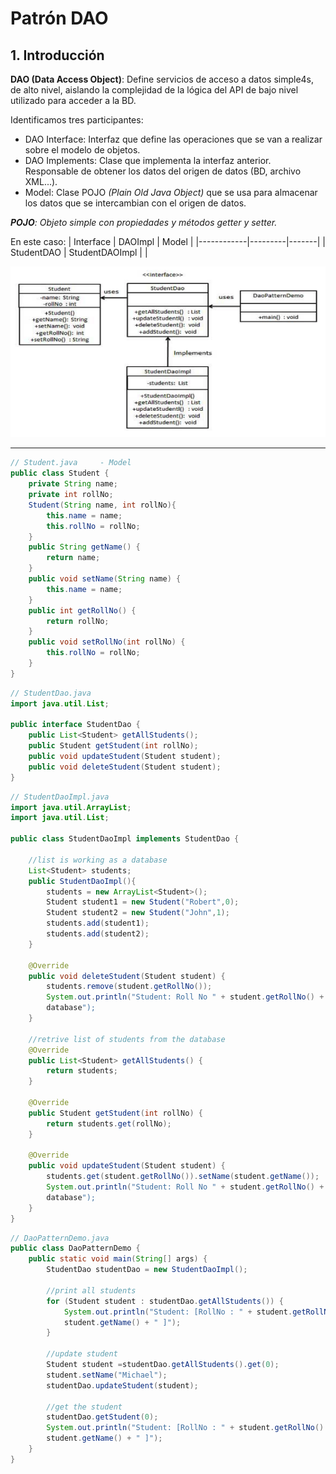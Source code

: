 # Patrón DAO

## 1. Introducción

**DAO (Data Access Object)**: Define servicios de acceso a datos simple4s, de alto nivel, aislando la complejidad de la lógica del API de bajo nivel utilizado para acceder a la BD.

Identificamos tres participantes:

- DAO Interface: Interfaz que define las operaciones que se van a realizar sobre el modelo de objetos.
- DAO Implements: Clase que implementa la interfaz anterior. Responsable de obtener los datos del origen de datos (BD, archivo XML...).
- Model: Clase POJO *(Plain Old Java Object)* que se usa para almacenar los datos que se intercambian con el origen de datos.

_**POJO**: Objeto simple con propiedades y métodos getter y setter._

En este caso:
| Interface  | DAOImpl | Model |
|------------|---------|-------|
| StudentDAO | StudentDAOImpl | |

![Esquema DAO](./../../img/DAO-dsw.png)

---

```java
// Student.java     - Model
public class Student {
    private String name;
    private int rollNo;
    Student(String name, int rollNo){
        this.name = name;
        this.rollNo = rollNo;
    }
    public String getName() {
        return name;
    }
    public void setName(String name) {
        this.name = name;
    }
    public int getRollNo() {
        return rollNo;
    }
    public void setRollNo(int rollNo) {
        this.rollNo = rollNo;
    }
}
```

```java
// StudentDao.java
import java.util.List;

public interface StudentDao {
    public List<Student> getAllStudents();
    public Student getStudent(int rollNo);
    public void updateStudent(Student student);
    public void deleteStudent(Student student);
}
```

```java
// StudentDaoImpl.java
import java.util.ArrayList;
import java.util.List;

public class StudentDaoImpl implements StudentDao {

    //list is working as a database
    List<Student> students;
    public StudentDaoImpl(){
        students = new ArrayList<Student>();
        Student student1 = new Student("Robert",0);
        Student student2 = new Student("John",1);
        students.add(student1);
        students.add(student2);
    }

    @Override
    public void deleteStudent(Student student) {
        students.remove(student.getRollNo());
        System.out.println("Student: Roll No " + student.getRollNo() + ", deleted from
        database");
    }

    //retrive list of students from the database
    @Override
    public List<Student> getAllStudents() {
        return students;
    }

    @Override
    public Student getStudent(int rollNo) {
        return students.get(rollNo);
    }

    @Override
    public void updateStudent(Student student) {
        students.get(student.getRollNo()).setName(student.getName());
        System.out.println("Student: Roll No " + student.getRollNo() + ", updated in the
        database");
    }
}
```

```java
// DaoPatternDemo.java
public class DaoPatternDemo {
    public static void main(String[] args) {
        StudentDao studentDao = new StudentDaoImpl();

        //print all students
        for (Student student : studentDao.getAllStudents()) {
            System.out.println("Student: [RollNo : " + student.getRollNo() + ", Name : " +
            student.getName() + " ]");
        }

        //update student
        Student student =studentDao.getAllStudents().get(0);
        student.setName("Michael");
        studentDao.updateStudent(student);

        //get the student
        studentDao.getStudent(0);
        System.out.println("Student: [RollNo : " + student.getRollNo() + ", Name : " +
        student.getName() + " ]");
    }
}
```